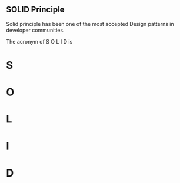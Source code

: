 ## SOLID Principle

Solid principle has been one of the most accepted Design patterns in developer communities.

The acronym of S O L I D is 
# S
# O
# L
# I 
# D
